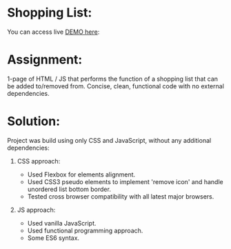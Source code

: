 # Shopping List:

You can access live [DEMO here](https://alexandrursu.github.io/shopping-list/):

# Assignment:
1-page of HTML / JS that performs the function of a shopping list that can be added to/removed from. Concise, clean, functional code with no external dependencies.

# Solution:
Project was build using only CSS and JavaScript, without any additional dependencies:

1. CSS approach:
   * Used Flexbox for elements alignment.
   * Used CSS3 pseudo elements to implement 'remove icon' and handle unordered list bottom border.
   * Tested cross browser compatibility with all latest major browsers.

2. JS approach:
   * Used vanilla JavaScript.
   * Used functional programming approach.
   * Some ES6 syntax.
